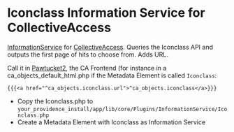 # Iconclass Information Service for CollectiveAccess

[InformationService](http://docs.collectiveaccess.org/wiki/Information_Services) for [CollectiveAccess](https://github.com/collectiveaccess/providence). Queries the Iconclass API and outputs the first page of hits to choose from. Adds URL. 

Call it in [Pawtucket2](https://github.com/collectiveaccess/pawtucket2), the CA Frontend (for instance in a ca_objects_default_html.php if the Metadata Element is called `Iconclass`: 

    {{{<a href="^ca_objects.iconclass.url">^ca_objects.iconclass</a>}}}

- Copy the Iconclass.php to `your_providence_install/app/lib/core/Plugins/InformationService/Iconclass.php`
- Create a Metadata Element with Iconclass as Information Service
